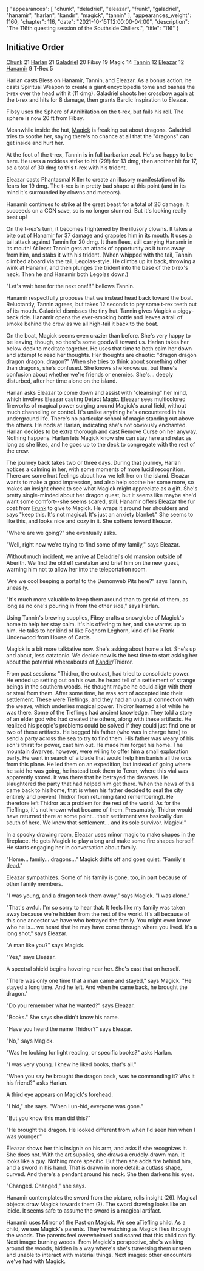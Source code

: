 {
    "appearances": [
        "chunk",
        "deladriel",
        "eleazar",
        "frunk",
        "galadriel",
        "hanamir",
        "harlan",
        "kandir",
        "magick",
        "tannin"
    ],
    "appearances_weight": 1160,
    "chapter": 116,
    "date": "2021-10-15T12:00:00-04:00",
    "description": "The 116th questing session of the Southside Chillers.",
    "title": "116"
}

## Initiative Order
[Chunk](/characters/chunk/) 21
[Harlan](/characters/harlan/) 21
[Galadriel](/characters/galadriel/) 20
Fibsy 19
Magic 14
[Tannin](/characters/tannin/) 12
[Eleazar](/characters/eleazar/) 12
[Hanamir](/characters/hanamir/) 9
T-Rex 5

Harlan casts Bless on Hanamir, Tannin, and Eleazar. As a bonus action, he casts Spiritual Weapon to create a giant encyclopedia tome and bashes the t-rex over the head with it (11 dmg). Galadriel shoots her crossbow again at the t-rex and hits for 8 damage, then grants Bardic Inspiration to Eleazar.

Fibsy uses the Sphere of Annihilation on the t-rex, but fails his roll. The sphere is now 20 ft from Fibsy.

Meanwhile inside the hut, [Magick](/characters/magick/) is freaking out about dragons. Galadriel tries to soothe her, saying there's no chance at all that the "dragons" can get inside and hurt her.

At the foot of the t-rex, Tannin is in full barbarian zeal. He's so happy to be here. He uses a reckless strike to hit (29!) for 13 dmg, then another hit for 17, so a total of 30 dmg to this t-rex with his trident.

Eleazar casts Phantasmal Killer to create an illusory manifestation of its fears for 19 dmg. The t-rex is in pretty bad shape at this point (and in its mind it's surrounded by clowns and meteors).

Hanamir continues to strike at the great beast for a total of 26 damage. It succeeds on a CON save, so is no longer stunned. But it's looking really beat up!

On the t-rex's turn, it becomes frightened by the illusory clowns. It takes a bite out of Hanamir for 37 damage and grapples him in its mouth. It uses a tail attack against Tannin for 20 dmg. It then flees, still carrying Hanamir in its mouth! At least Tannin gets an attack of opportunity as it turns away from him, and stabs it with his trident. (When whipped with the tail, Tannin climbed aboard via the tail, Legolas-style. He climbs up its back, throwing a wink at Hanamir, and then plunges the trident into the base of the t-rex's neck. Then he and Hanamir both Legolas down.)

"Let's wait here for the next one!!!" bellows Tannin.

Hanamir respectfully proposes that we instead head back toward the boat. Reluctantly, Tannin agrees, but takes 12 seconds to pry some t-rex teeth out of its mouth. Galadriel dismisses the tiny hut. Tannin gives Magick a piggy-back ride. Hanamir opens the ever-smoking bottle and leaves a trail of smoke behind the crew as we all high-tail it back to the boat.

On the boat, Magick seems even crazier than before. She's very happy to be leaving, though, so there's some goodwill toward us. Harlan takes her below deck to meditate together. He uses that time to both calm her down and attempt to read her thoughts. Her thoughts are chaotic: "dragon dragon dragon dragon. dragon?" When she tries to think about something other than dragons, she's confused. She knows she knows us, but there's confusion about whether we're friends or enemies. She's... deeply disturbed, after her time alone on the island.

Harlan asks Eleazar to come down and assist with "cleansing" her mind, which involves Eleazar casting Detect Magic. Eleazar sees multicolored fireworks of magical power surging around Magick's aural field, without much channeling or control. It's unlike anything he's encountered in his underground life. There's no particular school of magic standing out above the others. He nods at Harlan, indicating she's not obviously enchanted. Harlan decides to be extra thorough and cast Remove Curse on her anyway. Nothing happens. Harlan lets Magick know she can stay here and relax as long as she likes, and he goes up to the deck to congregate with the rest of the crew.

The journey back takes two or three days. During that journey, Harlan notices a calming in her, with some moments of more lucid recognition. There are some hurt feelings about how we left her on the island. Eleazar wants to make a good impression, and also help soothe her some more, so makes an insight check to see what Magick might appreciate as a gift. She's pretty single-minded about her dragon quest, but it seems like maybe she'd want some comfort--she seems scared, still. Hanamir offers Eleazar the fur coat from [Frunk](/characters/frunk/) to give to Magick. He wraps it around her shoulders and says "keep this. It's not magical. It's just an anxiety blanket." She seems to like this, and looks nice and cozy in it. She softens toward Eleazar.

"Where are we going?" she eventually asks.

"Well, right now we're trying to find some of my family," says Eleazar.

Without much incident, we arrive at [Deladriel](/characters/deladriel/)'s old mansion outside of Aberith. We find the old elf caretaker and brief him on the new guest, warning him not to allow her into the teleportation room.

"Are we cool keeping a portal to the Demonweb Pits here?" says Tannin, uneasily.

"It's much more valuable to keep them around than to get rid of them, as long as no one's pouring in from the other side," says Harlan.

Using Tannin's brewing supplies, Fibsy crafts a snowglobe of Magick's home to help her stay calm. It's his offering to her, and she warms up to him. He talks to her kind of like Foghorn Leghorn, kind of like Frank Underwood from House of Cards.

Magick is a bit more talktative now. She's asking about home a lot. She's up and about, less catatonic. We decide now is the best time to start asking her about the potential whereabouts of [Kandir](/characters/kandir/)/Thidror.

From past sessions:
"Thidror, the outcast, had tried to consolidate power. He ended up setting out on his own. he heard tell of a settlement of strange beings in the southern woods. He thought maybe he could align with them or steal from them. After some time, he was sort of accepted into their settlement. These were Tieflings, and they had an unusual connection with the weave, which underlies magical power. Thidror learned a lot while he was there. Some of the Tieflings had ancient knowledge. They told a story of an elder god who had created the others, along with these artifacts. He realized his people's problems could be solved if they could just find one or two of these artifacts. He begged his father (who was in charge here) to send a party across the sea to try to find them. His father was weary of his son's thirst for power, cast him out. He made him forget his home. The mountain dwarves, however, were willing to offer him a small exploration party. He went in search of a blade that would help him banish all the orcs from this plane. He led them on an expedition, but instead of going where he said he was going, he instead took them to Teron, where this vial was apparently stored. It was there that he betrayed the dwarves. He slaughtered the party that had helped him get there. When the news of this came back to his home, that is when his father decided to seal the city entirely and prevent Thidror from returning (and remembering). He therefore left Thidror as a problem for the rest of the world. As for the Tieflings, it's not known what became of them. Presumably, Thidror would have returned there at some point... their settlement was basically due south of here. We know that settlement... and its sole survivor. Magick!"

In a spooky drawing room, Eleazar uses minor magic to make shapes in the fireplace. He gets Magick to play along and make some fire shapes herself. He starts engaging her in conversation about family.

"Home... family... dragons..." Magick drifts off and goes quiet. "Family's dead."

Eleazar sympathizes. Some of his family is gone, too, in part because of other family members.

"I was young, and a dragon took them away," says Magick. "I was alone."

"That's awful. I'm so sorry to hear that. It feels like my family was taken away because we're hidden from the rest of the world. It's all because of this one ancestor we have who betrayed the family. You might even know who he is... we heard that he may have come through where you lived. It's a long shot," says Eleazar.

"A man like you?" says Magick.

"Yes," says Eleazar.

A spectral shield begins hovering near her. She's cast that on herself.

"There was only one time that a man came and stayed," says Magick. "He stayed a long time. And he left. And when he came back, he brought the dragon."

"Do you remember what he wanted?" says Eleazar.

"Books." She says she didn't know his name.

"Have you heard the name Thidror?" says Eleazar.

"No," says Magick.

"Was he looking for light reading, or specific books?" asks Harlan.

"I was very young. I knew he liked books, that's all."

"When you say he brought the dragon back, was he commanding it? Was it his friend?" asks Harlan.

A third eye appears on Magick's forehead.

"I hid," she says. "When I un-hid, everyone was gone."

"But you know this man did this?"

"He brought the dragon. He looked different from when I'd seen him when I was younger."

Eleazar shows her this insignia on his arm, and asks if she recognizes it. She does not. With the art supplies, she draws a crudely-drawn man. It looks like a guy. Nothing more specific. But then she adds fire behind him, and a sword in his hand. That is drawn in more detail: a cutlass shape, curved. And there's a pendant around his neck. She then darkens his eyes.

"Changed. Changed," she says.

Hanamir contemplates the sword from the picture, rolls insight (26). Magical objects draw Magick towards them (?). The sword drawing looks like an icicle. It seems safe to assume the sword is a magical artifact.

Hanamir uses Mirror of the Past on Magick. We see aTiefling child. As a child, we see Magick's parents. They're watching as Magick flies through the woods. The parents feel overwhelmed and scared that this child can fly. Next image: burning woods. From Magick's perspective, she's walking around the woods, hidden in a way where's she's traversing them unseen and unable to interact with material things. Next images: other encounters we've had with Magick.